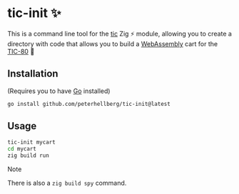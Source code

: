 # tic-init :sparkles:

This is a command line tool for the [tic](https://github.com/peterhellberg/tic)
Zig :zap: module, allowing you to create a directory with code that allows you
to build a [WebAssembly](https://webassembly.org/) cart for the
[TIC-80](https://tic80.com/) :tada:

## Installation

(Requires you to have [Go](https://go.dev/) installed)

```sh
go install github.com/peterhellberg/tic-init@latest
```

## Usage

```sh
tic-init mycart
cd mycart
zig build run
```

> [!Note]
> There is also a `zig build spy` command.
